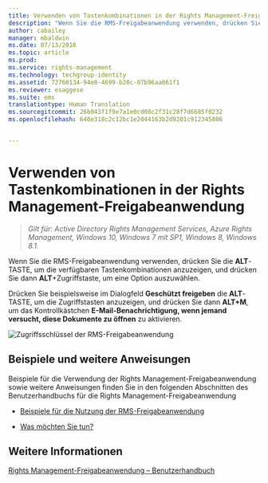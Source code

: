 ```yaml
---
title: Verwenden von Tastenkombinationen in der Rights Management-Freigabeanwendung | Azure RMS
description: "Wenn Sie die RMS-Freigabeanwendung verwenden, drücken Sie die ALT-TASTE, um die verfügbaren Tastenkombinationen anzuzeigen, und drücken Sie dann ALT+Zugriffstaste, um eine Option auszuwählen."
author: cabailey
manager: mbaldwin
ms.date: 07/13/2016
ms.topic: article
ms.prod: 
ms.service: rights-management
ms.technology: techgroup-identity
ms.assetid: 72760134-94e0-4699-b20c-07b96aa061f1
ms.reviewer: esaggese
ms.suite: ems
translationtype: Human Translation
ms.sourcegitcommit: 26b043f1f9e7a1e0cd00c2f31c28f7d6685f0232
ms.openlocfilehash: 640e318c2c12bc1e2044163b2d9201c912345806


---
```


# Verwenden von Tastenkombinationen in der Rights Management-Freigabeanwendung

>*Gilt für: Active Directory Rights Management Services, Azure Rights Management, Windows 10, Windows 7 mit SP1, Windows 8, Windows 8.1.*

Wenn Sie die RMS-Freigabeanwendung verwenden, drücken Sie die **ALT**-TASTE, um die verfügbaren Tastenkombinationen anzuzeigen, und drücken Sie dann **ALT**+Zugriffstaste, um eine Option auszuwählen.

Drücken Sie beispielsweise im Dialogfeld **Geschützt freigeben** die **ALT**-TASTE, um die Zugriffstasten anzuzeigen, und drücken Sie dann **ALT+M**, um das Kontrollkästchen **E-Mail-Benachrichtigung, wenn jemand versucht, diese Dokumente zu öffnen** zu aktivieren.

![Zugriffsschlüssel der RMS-Freigabeanwendung](../media/ADRMS_MSRMSApp_AccessKeys.png)

## Beispiele und weitere Anweisungen
Beispiele für die Verwendung der Rights Management-Freigabeanwendung sowie weitere Anweisungen finden Sie in den folgenden Abschnitten des Benutzerhandbuchs für die Rights Management-Freigabeanwendung

-   [Beispiele für die Nutzung der RMS-Freigabeanwendung](sharing-app-user-guide.md#examples-for-using-the-rms-sharing-application)

-   [Was möchten Sie tun?](sharing-app-user-guide.md#what-do-you-want-to-do)

## Weitere Informationen
[Rights Management-Freigabeanwendung – Benutzerhandbuch](sharing-app-user-guide.md)



<!--HONumber=Aug16_HO4-->


